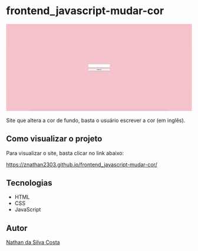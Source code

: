 # frontend_javascript-mudar-cor
![](./img/preview.png)

Site que altera a cor de fundo, basta o usuário escrever a cor (em inglês).

## Como visualizar o projeto
Para visualizar o site, basta clicar no link abaixo:

https://znathan2303.github.io/frontend_javascript-mudar-cor/

## Tecnologias
* HTML
* CSS
* JavaScript

## Autor
[Nathan da Silva Costa](<https://www.linkedin.com/in/nathandasilvacosta/>)